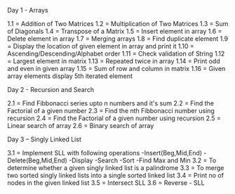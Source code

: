 Day 1 - Arrays

1.1 = Addition of Two Matrices
1.2 = Multiplication of Two Matrices
1.3 = Sum of Diagonals
1.4 = Transpose of a Matrix
1.5 = Insert element in array
1.6 = Delete element in array
1.7 = Merging arrays
1.8 = Find duplicate element
1.9 = Display the location of given element in array and print it
1.10 = Ascending/Descending/Alphabet order
1.11 = Check validation of String
1.12 = Largest element in matrix
1.13 = Repeated twice in array
1.14 = Print odd and even in given array
1.15 = Sum of row and column in matrix
1.16 = Given array elements display 5th iterated element

Day 2 - Recursion and Search

2.1 = Find Fibbonacci series upto n numbers and it's sum
2.2 = Find the Factorial of a given number
2.3 = Find the nth Fibbonacci number using recursion
2.4 = Find the Factorial of a given number using recursion
2.5 = Linear search of array
2.6 = Binary search of array

Day 3 – Singly Linked List

3.1 = Implement SLL with following operations
          -Insert(Beg,Mid,End)
          -Delete(Beg,Mid,End)
          -Display
          -Search
          -Sort
          -Find Max and Min
3.2 =	To determine whether a given singly linked list is a palindrome
3.3 =	To merge two sorted singly linked lists into a single sorted linked list
3.4 =	Print no of nodes in the given linked list
3.5 =	Intersect SLL
3.6 =	Reverse - SLL

